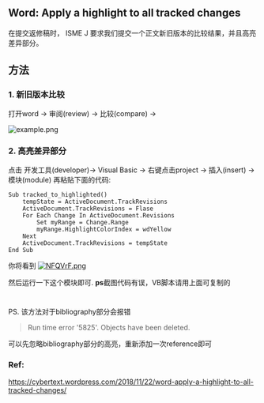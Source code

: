## Word: Apply a highlight to all tracked changes
在提交返修稿时， ISME J 要求我们提交一个正文新旧版本的比较结果，并且高亮差异部分。

## 方法
### 1. 新旧版本比较
打开word -> 审阅(review) -> 比较(compare) ->

![example.png](https://s1.ax1x.com/2020/06/16/NFunUI.md.png)


### 2. 高亮差异部分

点击 开发工具(developer)-> Visual Basic -> 右键点击project -> 插入(insert) -> 模块(module)
再粘贴下面的代码:
```
Sub tracked_to_highlighted()           
    tempState = ActiveDocument.TrackRevisions
    ActiveDocument.TrackRevisions = Flase    
    For Each Change In ActiveDocument.Revisions
        Set myRange = Change.Range
        myRange.HighlightColorIndex = wdYellow           
    Next    
    ActiveDocument.TrackRevisions = tempState
End Sub
```

你将看到
[![NFQVrF.png](https://s1.ax1x.com/2020/06/16/NFQVrF.png)](https://imgchr.com/i/NFQVrF)

然后运行一下这个模块即可. **ps**截图代码有误，VB脚本请用上面可复制的


#
PS. 该方法对于bibliography部分会报错
>Run time error '5825'.
Objects have been deleted.

可以先忽略bibliography部分的高亮，重新添加一次reference即可

### Ref:
https://cybertext.wordpress.com/2018/11/22/word-apply-a-highlight-to-all-tracked-changes/
